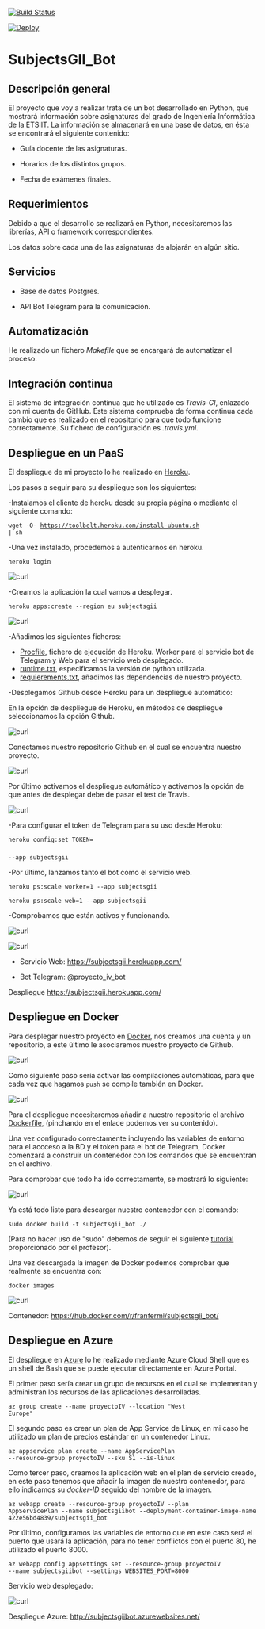 [![Build Status](https://travis-ci.org/franfermi/Infraestructura-Virtual_IV.svg?branch=master)](https://travis-ci.org/franfermi/Infraestructura-Virtual_IV)

[![Deploy](https://www.herokucdn.com/deploy/button.svg)](https://dashboard.heroku.com/apps/subjectsgii)

# SubjectsGII_Bot

## Descripción general

El proyecto que voy a realizar trata de un bot desarrollado en Python, que mostrará información sobre asignaturas del grado de Ingeniería Informática de la ETSIIT. La información se almacenará en una base de datos, en ésta se encontrará el siguiente contenido:

* Guía docente de las asignaturas.

* Horarios de los distintos grupos.

* Fecha de exámenes finales.

## Requerimientos

Debido a que el desarrollo se realizará en Python, necesitaremos las librerías, API o framework correspondientes.

Los datos sobre cada una de las asignaturas de alojarán en algún sitio.

## Servicios

* Base de datos Postgres.

* API Bot Telegram para la comunicación.

## Automatización

He realizado un fichero *Makefile* que se encargará de automatizar el proceso.

## Integración continua

El sistema de integración continua que he utilizado es *Travis-CI*, enlazado con mi cuenta de GitHub. Este sistema comprueba de forma continua cada cambio que es realizado en el repositorio para que todo funcione correctamente. Su fichero de configuración es *.travis.yml*.

## Despliegue en un PaaS

El despliegue de mi proyecto lo he realizado en [Heroku](https://www.heroku.com/).

Los pasos a seguir para su despliegue son los siguientes:

-Instalamos el cliente de heroku desde su propia página o mediante el siguiente comando:

<code>wget -O- https://toolbelt.heroku.com/install-ubuntu.sh | sh</code>

-Una vez instalado, procedemos a autenticarnos en heroku.

<code>heroku login</code>

![curl](https://github.com/franfermi/Infraestructura-Virtual_IV/blob/master/docs/img/heroku_login.png)

-Creamos la aplicación la cual vamos a desplegar.

<code>heroku apps:create --region eu subjectsgii</code>

![curl](https://github.com/franfermi/Infraestructura-Virtual_IV/blob/master/docs/img/create_app_heroku.png)

-Añadimos los siguientes ficheros:

* [Procfile](https://github.com/franfermi/Infraestructura-Virtual_IV/blob/master/Procfile), fichero de ejecución de Heroku. Worker para el servicio bot de Telegram y Web para el servicio web desplegado.
* [runtime.txt](https://github.com/franfermi/Infraestructura-Virtual_IV/blob/master/runtime.txt), especificamos la versión de python utilizada.
* [requierements.txt](https://github.com/franfermi/Infraestructura-Virtual_IV/blob/master/requirements.txt), añadimos las dependencias de nuestro proyecto.

-Desplegamos Github desde Heroku para un despliegue automático:

En la opción de despliegue de Heroku, en métodos de despliegue seleccionamos la opción Github.

![curl](https://github.com/franfermi/Infraestructura-Virtual_IV/blob/master/docs/img/metodo_despliegue.png)

Conectamos nuestro repositorio Github en el cual se encuentra nuestro proyecto.

![curl](https://github.com/franfermi/Infraestructura-Virtual_IV/blob/master/docs/img/conexi%C3%B3n_github.png)

Por último activamos el despliegue automático y activamos la opción de que antes de desplegar debe de pasar el test de Travis.

![curl](https://github.com/franfermi/Infraestructura-Virtual_IV/blob/master/docs/img/despligue_aut_Travis.png)

-Para configurar el token de Telegram para su uso desde Heroku:

<code>heroku config:set TOKEN=$$$$ --app subjectsgii</code>

-Por último, lanzamos tanto el bot como el servicio web.

<code>heroku ps:scale worker=1 --app subjectsgii</code>

<code>heroku ps:scale web=1 --app subjectsgii</code>

-Comprobamos que están activos y funcionando.

![curl](https://github.com/franfermi/Infraestructura-Virtual_IV/blob/master/docs/img/gunicorn_API_web.png)

![curl](https://github.com/franfermi/Infraestructura-Virtual_IV/blob/master/docs/img/worker_web_funcionando.png)

* Servicio Web: https://subjectsgii.herokuapp.com/

* Bot Telegram: @proyecto_iv_bot

Despliegue https://subjectsgii.herokuapp.com/

## Despliegue en Docker

Para desplegar nuestro proyecto en [Docker](https://www.docker.com/), nos creamos una cuenta y un repositorio, a este último le asociaremos nuestro proyecto de Github.

![curl](https://github.com/franfermi/Infraestructura-Virtual_IV/blob/master/docs/img/repositorio_docker.png)

Como siguiente paso sería activar las compilaciones automáticas, para que cada vez que hagamos <code>push</code> se compile también en Docker.

![curl](https://github.com/franfermi/Infraestructura-Virtual_IV/blob/master/docs/img/build_configurations.png)

Para el despliegue necesitaremos añadir a nuestro repositorio el archivo [Dockerfile](https://github.com/franfermi/Infraestructura-Virtual_IV/blob/master/Dockerfile), (pinchando en el enlace podemos ver su contenido).

Una vez configurado correctamente incluyendo las variables de entorno para el accceso a la BD y el token para el bot de Telegram, Docker comenzará a construir un contenedor con los comandos que se encuentran en el archivo.

Para comprobar que todo ha ido correctamente, se mostrará lo siguiente:

![curl](https://github.com/franfermi/Infraestructura-Virtual_IV/blob/master/docs/img/despliegue_Docker.png)

Ya está todo listo para descargar nuestro contenedor con el comando:

<code>sudo docker build -t subjectsgii_bot ./</code>

(Para no hacer uso de "sudo" debemos de seguir el siguiente [tutorial](https://docs.docker.com/engine/installation/linux/linux-postinstall/#manage-docker-as-a-non-root-user) proporcionado por el profesor).

Una vez descargada la imagen de Docker podemos comprobar que realmente se encuentra con:

<code>docker images</code>

![curl](https://github.com/franfermi/Infraestructura-Virtual_IV/blob/master/docs/img/imagen_docker.png)

Contenedor: https://hub.docker.com/r/franfermi/subjectsgii_bot/

## Despliegue en Azure

El despliegue en [Azure](https://azure.microsoft.com/es-es/) lo he realizado mediante Azure Cloud Shell que es un shell de Bash que se puede ejecutar directamente en Azure Portal.

El primer paso sería crear un grupo de recursos en el cual se implementan y administran los recursos de las aplicaciones desarrolladas.

<code>az group create --name proyectoIV --location "West Europe"</code>

El segundo paso es crear un plan de App Service de Linux, en mi caso he utilizado un plan de precios estándar en un contenedor Linux.

<code>az appservice plan create --name AppServicePlan --resource-group proyectoIV --sku S1 --is-linux</code>

Como tercer paso, creamos la aplicación web en el plan de servicio creado, en este paso tenemos que añadir la imagen de nuestro contenedor, para ello indicamos su *docker-ID* seguido del nombre de la imagen.

<code>az webapp create --resource-group proyectoIV --plan AppServicePlan --name subjectsgiibot --deployment-container-image-name 422e56bd4839/subjectsgii_bot</code>

Por último, configuramos las variables de entorno que en este caso será el puerto que usará la aplicación, para no tener conflictos con el puerto 80, he utilizado el puerto 8000.

<code>az webapp config appsettings set --resource-group proyectoIV --name subjectsgiibot --settings WEBSITES_PORT=8000</code>

Servicio web desplegado:

![curl](https://github.com/franfermi/Infraestructura-Virtual_IV/blob/master/docs/img/azure_funcionando.jpg)

Despliegue Azure: http://subjectsgiibot.azurewebsites.net/
